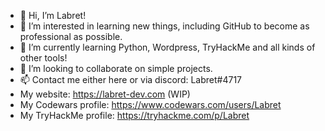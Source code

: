 - 👋 Hi, I’m Labret!
- 👀 I’m interested in learning new things, including GitHub to become as professional as possible.
- 🌱 I’m currently learning Python, Wordpress, TryHackMe and all kinds of other tools!
- 💞️ I’m looking to collaborate on simple projects.
- 📫 Contact me either here or via discord: Labret#4717
- My website: https://labret-dev.com (WIP)
- My Codewars profile: https://www.codewars.com/users/Labret
- My TryHackMe profile: https://tryhackme.com/p/Labret

<!---
Labret55/Labret55 is a ✨ special ✨ repository because its `README.md` (this file) appears on your GitHub profile.
You can click the Preview link to take a look at your changes.
--->
